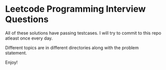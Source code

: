 # Leetcode Programming Interview Questions

 All of these solutions have passing testcases. I will try to commit to this repo atleast once every day.

 Different topics are in different directories along with the problem statement.

 Enjoy!